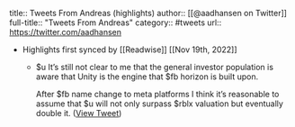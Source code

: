 title:: Tweets From Andreas (highlights)
author:: [[@aadhansen on Twitter]]
full-title:: "Tweets From Andreas"
category:: #tweets
url:: https://twitter.com/aadhansen

- Highlights first synced by [[Readwise]] [[Nov 19th, 2022]]
	- $u It’s still not clear to me that the general investor population is aware that Unity is the engine that $fb horizon is built upon.
	  
	  After $fb name change to meta platforms I think it’s reasonable to assume that $u will not only surpass $rblx valuation but eventually double it. ([View Tweet](https://twitter.com/aadhansen/status/1457311458384035840))